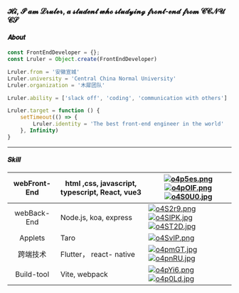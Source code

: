 ### 𝓗𝓲, 𝓘'𝓪𝓶 𝓛𝓻𝓾𝓵𝓮𝓻, 𝓪 𝓼𝓽𝓾𝓭𝓮𝓷𝓽 𝔀𝓱𝓸 𝓼𝓽𝓾𝓭𝔂𝓲𝓷𝓰 𝓯𝓻𝓸𝓷𝓽-𝓮𝓷𝓭 𝓯𝓻𝓸𝓶 𝓒𝓒𝓝𝓤 𝓒𝓢

#### 𝑨𝒃𝒐𝒖𝒕

```js
const FrontEndDeveloper = {};
const Lruler = Object.create(FrontEndDeveloper)

Lruler.from = '安徽宣城'
Lruler.university = 'Central China Normal University'
Lruler.organization = '木犀团队'

Lruler.ability = ['slack off', 'coding', 'communication with others']

Lruler.target = function () {
    setTimeout(() => {
        Lruler.identity = 'The best front-end engineer in the world'
    }, Infinity)
}
```

****

#### 𝑺𝒌𝒊𝒍𝒍

| webFront-End | html ,css, javascript, typescript, React,  vue3 | [![o4p5es.png](https://s1.ax1x.com/2021/12/09/o4p5es.png)](https://imgtu.com/i/o4p5es)[![o4pOlF.png](https://s1.ax1x.com/2021/12/09/o4pOlF.png)](https://imgtu.com/i/o4pOlF)[![o4S0U0.jpg](https://s1.ax1x.com/2021/12/09/o4S0U0.jpg)](https://imgtu.com/i/o4S0U0) |
| :----------: | ----------------------------------------------- | ------------------------------------------------------------ |
| webBack-End  | Node.js, koa, express                           | [![o4S2r9.png](https://s1.ax1x.com/2021/12/09/o4S2r9.png)](https://imgtu.com/i/o4S2r9)[![o4SIPK.jpg](https://s1.ax1x.com/2021/12/09/o4SIPK.jpg)](https://imgtu.com/i/o4SIPK)[![o4ST2D.jpg](https://s1.ax1x.com/2021/12/09/o4ST2D.jpg)](https://imgtu.com/i/o4ST2D) |
|   Applets    | Taro                                            | [![o4SvIP.png](https://s1.ax1x.com/2021/12/09/o4SvIP.png)](https://imgtu.com/i/o4SvIP) |
|   跨端技术   | Flutter， react- native                         | [![o4pmGT.jpg](https://s1.ax1x.com/2021/12/09/o4pmGT.jpg)](https://imgtu.com/i/o4pmGT)[![o4pnRU.jpg](https://s1.ax1x.com/2021/12/09/o4pnRU.jpg)](https://imgtu.com/i/o4pnRU) |
|  Build-tool  | Vite, webpack                                   | [![o4pYi6.png](https://s1.ax1x.com/2021/12/09/o4pYi6.png)](https://imgtu.com/i/o4pYi6)[![o4p0Ld.jpg](https://s1.ax1x.com/2021/12/09/o4p0Ld.jpg)](https://imgtu.com/i/o4p0Ld) |

